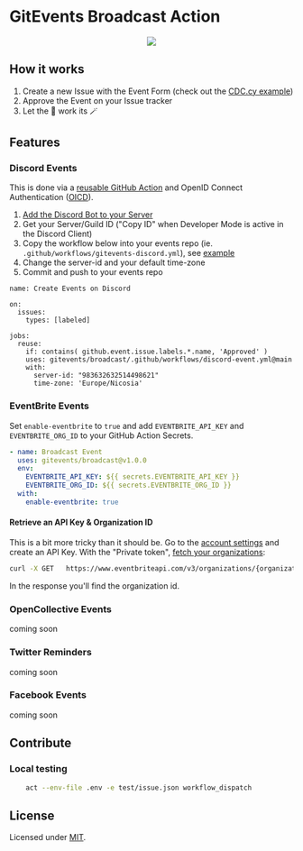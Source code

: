 # GitEvents Broadcast Action

<p align="center">
  <img src="assets/gitevents-flow.png">
</p>

## How it works

1. Create a new Issue with the Event Form (check out the [CDC.cy example](https://github.com/cyprus-developer-community/events/blob/main/.github/ISSUE_TEMPLATE/event.yml))
2. Approve the Event on your Issue tracker
3. Let the :robot: work its :magic_wand:

## Features

### Discord Events

This is done via a [reusable GitHub Action](https://docs.github.com/en/actions/using-workflows/reusing-workflows#using-inputs-and-secrets-in-a-reusable-workflow) and OpenID Connect Authentication ([OICD](https://docs.github.com/en/actions/deployment/security-hardening-your-deployments/using-openid-connect-with-reusable-workflows)).

1. [Add the Discord Bot to your Server](https://discord.com/api/oauth2/authorize?client_id=989117237619208233&scope=bot&permissions=8589953024)
2. Get your Server/Guild ID ("Copy ID" when Developer Mode is active in the Discord Client)
3. Copy the workflow below into your events repo (ie. `.github/workflows/gitevents-discord.yml`), see [example](https://github.com/cyprus-developer-community/events/blob/main/.github/workflows/gitevents-discord.yml)
4. Change the server-id and your default time-zone
5. Commit and push to your events repo

```
name: Create Events on Discord

on:
  issues:
    types: [labeled]

jobs:
  reuse:
    if: contains( github.event.issue.labels.*.name, 'Approved' )
    uses: gitevents/broadcast/.github/workflows/discord-event.yml@main
    with:
      server-id: "983632632514498621"
      time-zone: 'Europe/Nicosia'
```

### EventBrite Events

Set `enable-eventbrite` to `true` and add `EVENTBRITE_API_KEY` and `EVENTBRITE_ORG_ID` to your GitHub Action Secrets.

```yml
- name: Broadcast Event
  uses: gitevents/broadcast@v1.0.0
  env:
    EVENTBRITE_API_KEY: ${{ secrets.EVENTBRITE_API_KEY }}
    EVENTBRITE_ORG_ID: ${{ secrets.EVENTBRITE_ORG_ID }}
  with:
    enable-eventbrite: true
```

#### Retrieve an API Key & Organization ID

This is a bit more tricky than it should be. Go to the [account settings](https://www.eventbrite.com/account-settings/apps) and create an API Key. With the "Private token", [fetch your organizations](https://www.eventbrite.com/platform/docs/events):

```bash
curl -X GET   https://www.eventbriteapi.com/v3/organizations/{organization_id}/events/   -H 'Authorization: Bearer PRIVATE_TOKEN'
```

In the response you'll find the organization id.

### OpenCollective Events

coming soon

### Twitter Reminders

coming soon

### Facebook Events

coming soon

## Contribute

### Local testing

```bash
    act --env-file .env -e test/issue.json workflow_dispatch
```

## License

Licensed under [MIT](./LICENSE).
